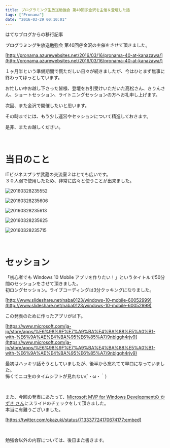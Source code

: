 ```yaml
---
title: プログラミング生放送勉強会 第40回＠金沢を主催＆登壇した話
tags: ["Pronama"]
date: "2016-03-29 00:10:01"
---
```


<div class="alert info">
はてなブログからの移行記事
</div>

プログラミング生放送勉強会 第40回＠金沢の主催をさせて頂きました。

[http://pronama.azurewebsites.net/2016/03/16/pronama-40-at-kanazawa/](http://pronama.azurewebsites.net/2016/03/16/pronama-40-at-kanazawa/)

１ヶ月半という準備期間で慌ただしい日々が続きましたが、今はひとまず無事に終わってほっとしています。

お忙しい中お越し下さった皆様、登壇をお引受けいただいた高松さん、きりんさん、ショートセッション、ライトニングセッションの方へお礼申し上げます。

次回、また金沢で開催したいと思います。

その時までには、もう少し運営やセッションについて精進しておきます。

是非、またお越しください。

<br>

# 当日のこと

ITビジネスプラザ武蔵の交流室２はとても広いです。  
３０人弱で使用したため、非常に広々と使うことが出来ました。

![20160328235552](20160328235552.png)

![20160328235606](20160328235606.png)

![20160328235613](20160328235613.png)

![20160328235625](20160328235625.png)

![20160328235715](20160328235715.png)

<br>

# セッション

「初心者でも Windows 10 Mobile アプリを作りたい！」というタイトルで50分間のセッションをさせて頂きました。  
初ロングセッション。ライブコーディングは3分クッキングになりました。

[http://www.slideshare.net/naba0123/windows-10-mobile-60052999](http://www.slideshare.net/naba0123/windows-10-mobile-60052999)

この発表のために作ったアプリが以下。

[https://www.microsoft.com/ja-jp/store/apps/%E6%98%9F%E7%A9%BA%E4%BA%88%E5%A0%B1-with-%E6%9A%AE%E4%BA%95%E6%85%A7/9nblggh4rjv9](https://www.microsoft.com/ja-jp/store/apps/%E6%98%9F%E7%A9%BA%E4%BA%88%E5%A0%B1-with-%E6%9A%AE%E4%BA%95%E6%85%A7/9nblggh4rjv9)

最初はハッキリ話そうとしていましたが、後半から忘れてて早口になっていました。  
怖くてニコ生のタイムシフトが見れない(´・ω・｀)

<br>

また、今回の発表にあたって、[Microsoft MVP for Windows Developmentの かずき さん](https://twitter.com/okazuki)にスライドのチェックをして頂きました。  
本当に有難うございました。

[https://twitter.com/okazuki/status/713337724170674177:embed]

<br>

勉強会以外の内容については、後日また書きます。

<br>

